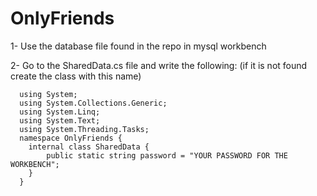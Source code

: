 # OnlyFriends
1- Use the database file found in the repo in mysql workbench

2- Go to the SharedData.cs file and write the following: (if it is not found create the class with this name)

      using System;
      using System.Collections.Generic;
      using System.Linq;
      using System.Text;
      using System.Threading.Tasks;
      namespace OnlyFriends {
        internal class SharedData {
            public static string password = "YOUR PASSWORD FOR THE WORKBENCH";
        }
      }
